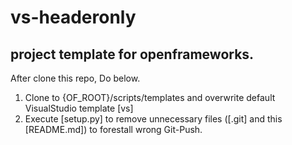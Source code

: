 # vs-headeronly
## project template for openframeworks.

After clone this repo, Do below.
1. Clone to {OF_ROOT}/scripts/templates and overwrite default VisualStudio template [vs]
2. Execute [setup.py] to remove unnecessary files ([.git] and this [README.md]) to forestall wrong Git-Push.
